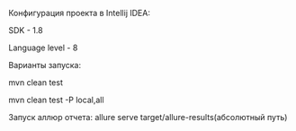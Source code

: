 
Конфигурация проекта в Intellij IDEA:

SDK - 1.8

Language level - 8


Варианты запуска:

mvn clean test

mvn clean test -P local,all


Запуск аллюр отчета:
allure serve target/allure-results(абсолютный путь)

